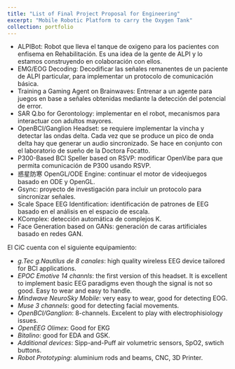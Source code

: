 ```yaml
---
title: "List of Final Project Proposal for Engineering"
excerpt: "Mobile Robotic Platform to carry the Oxygen Tank"
collection: portfolio
---
```


* ALPIBot: Robot que lleva el tanque de oxigeno para los pacientes con enfisema en Rehabilitación. Es una idea de la gente de ALPI y lo estamos construyendo en colaboración con ellos.
* EMG/EOG Decoding: Decodificar las señales remanentes de un paciente de ALPI particular, para implementar un protocolo de comunicación básica.
* Training a Gaming Agent on Brainwaves: Entrenar a un agente para juegos en base a señales obtenidas mediante la detección del potencial de error.
* SAR Q.bo for Gerontology: implementar en el robot, mecanismos para interactuar con adultos mayores.
* OpenBCI/Ganglion Headset: se requiere implementar la vincha y detectar las ondas delta.  Cada vez que se produce un pico de onda delta hay que generar un audio sincronizado.  Se hace en conjunto con el laboratorio de sueño de la Doctora Focatto.
* P300-Based BCI Speller based on RSVP: modificar OpenVibe para que permita comunicación de P300 usando RSVP.
* 惑星防寒 OpenGL/ODE Engine: continuar el motor de videojuegos basado en ODE y OpenGL.
* Gsync: proyecto de investigación para incluir un protocolo para sincronizar señales.
* Scale Space EEG Identification: identificación de patrones de EEG basado en el análisis en el espacio de escala.
* KComplex: detección automática de complejos K.
* Face Generation based on GANs: generación de caras artificiales basado en redes GAN.

El CiC cuenta con el siguiente equipamiento:

* *g.Tec g.Nautilus de 8 canales*: high quality wireless EEG device tailored for BCI applications.
* *EPOC Emotive 14 channls*: the first version of this headset.  It is excellent to implement basic EEG paradigms even though the signal is not so good.  Easy to wear and easy to handle.
* *Mindwave NeuroSky Mobile*: very easy to wear, good for detecting EOG.
* *Muse 3 channels*: good for detecting facial movements.
* *OpenBCI/Ganglion*: 8-channels. Excelent to play with electrophisiology issues.
* *OpenEEG Olimex*: Good for EKG
* *Bitalino*: good for EDA and GSK.
* *Additional devices*: Sipp-and-Puff air volumetric sensors, SpO2, swtich buttons.
* *Robot Prototyping*: aluminium rods and beams, CNC, 3D Printer.

